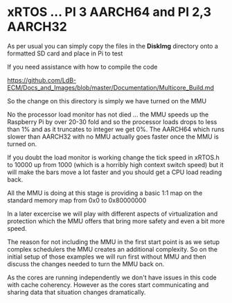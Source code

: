 
# xRTOS ... PI 3 AARCH64 and PI 2,3 AARCH32
As per usual you can simply copy the files in the **DiskImg** directory onto a formatted SD card and place in Pi to test 
>
If you need assistance with how to compile the code
>
https://github.com/LdB-ECM/Docs_and_Images/blob/master/Documentation/Multicore_Build.md
>
So the change on this directory is simply we have turned on the MMU 
>
No the processor load monitor has not died ... the MMU speeds up the Raspberry Pi by over 20-30 fold and so the processor loads drops to less than 1% and as it truncates to integer we get 0%. The AARCH64 which runs slower than AARCH32 with no MMU actually goes faster once the MMU is turned on.
>
If you doubt the load monitor is working change the tick speed in xRTOS.h to 10000 up from 1000 (which is a horribly high context switch speed) but it will make the bars move a lot faster and you should get a CPU load reading back.
>
All the MMU is doing at this stage is providing a basic 1:1 map on the standard memory map from 0x0 to 0x80000000
>
In a later excercise we will play with different aspects of virtualization and protection which the MMU offers that bring more safety and even a bit more speed.
> 
The reason for not including the MMU in the first start point is as we setup complex schedulers the MMU creates an additional complexity. So on the initial setup of those examples we will run first without MMU and then discuss the changes needed to turn the MMU back on. 
>
As the cores are running independently we don't have issues in this code with cache coherency. However as the cores start communicating and sharing data that situation changes dramatically.
